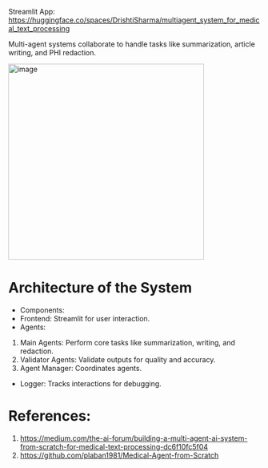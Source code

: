 
Streamlit App: https://huggingface.co/spaces/DrishtiSharma/multiagent_system_for_medical_text_processing 

Multi-agent systems collaborate to handle tasks like summarization, article writing, and PHI redaction.

<img width="391" alt="image" src="https://github.com/user-attachments/assets/852b3b7f-058b-427c-92f4-a695421b2e1e">




# Architecture of the System
- Components:
-  Frontend: Streamlit for user interaction.
- Agents:
1. Main Agents: Perform core tasks like summarization, writing, and redaction.
2. Validator Agents: Validate outputs for quality and accuracy.
3. Agent Manager: Coordinates agents.
- Logger: Tracks interactions for debugging.


# References: 
1. https://medium.com/the-ai-forum/building-a-multi-agent-ai-system-from-scratch-for-medical-text-processing-dc6f10fc5f04
2. https://github.com/plaban1981/Medical-Agent-from-Scratch
